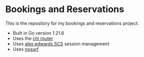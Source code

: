# Bookings and Reservations

This is the repository for my bookings and reservations project.

- Built in Go version 1.21.6
- Uses the [chi router](github.com/go-chi/chi)
- Uses [alex edwards SCS](github.com/alexedwards/scs/v2) session management
- Uses [nosurf](github.com/justinas/nosurf)

